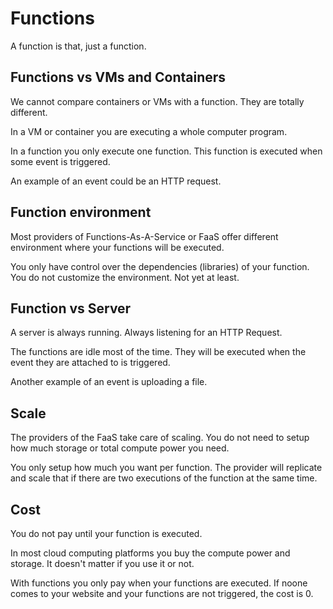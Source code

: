 # Functions

A function is that, just a function.

## Functions vs VMs and Containers

We cannot compare containers or VMs with a function. They are totally different.

In a VM or container you are executing a whole computer program.

In a function you only execute one function. This function is executed when some event is triggered.

An example of an event could be an HTTP request.

## Function environment

Most providers of Functions-As-A-Service or FaaS offer different environment where your functions will be executed.

You only have control over the dependencies (libraries) of your function. You do not customize the environment. Not yet at least.

## Function vs Server

A server is always running. Always listening for an HTTP Request.

The functions are idle most of the time. They will be executed when the event they are attached to is triggered.

Another example of an event is uploading a file.

## Scale

The providers of the FaaS take care of scaling. You do not need to setup how much storage or total compute power you need.

You only setup how much you want per function. The provider will replicate and scale that if there are two executions of the function at the same time.

## Cost

You do not pay until your function is executed.

In most cloud computing platforms you buy the compute power and storage. It doesn't matter if you use it or not.

With functions you only pay when your functions are executed. If noone comes to your website and your functions are not triggered, the cost is 0.
